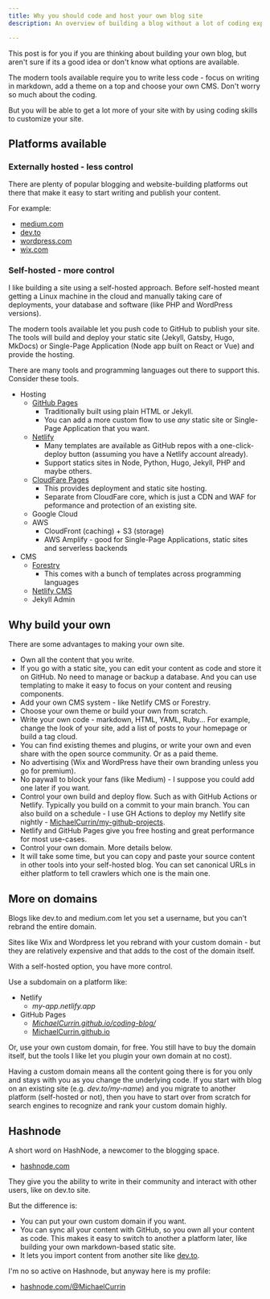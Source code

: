 ```yaml
---
title: Why you should code and host your own blog site
description: An overview of building a blog without a lot of coding experience

---
```

This post is for you if you are thinking about building your own blog, but aren't sure if its a good idea or don't know what options are available.

The modern tools available require you to write less code - focus on writing in markdown, add a theme on a top and choose your own CMS. Don't worry so much about the coding.

But you will be able to get a lot more of your site with by using coding skills to customize your site.

## Platforms available

### Externally hosted - less control

There are plenty of popular blogging and website-building platforms out there that make it easy to start writing and publish your content.

For example:

* [medium.com](https://medium.com)
* [dev.to](https://dev.to)
* [wordpress.com](https://wordpress.com)
* [wix.com](https://wix.com)

### Self-hosted - more control

I like building a site using a self-hosted approach. Before self-hosted meant getting a Linux machine in the cloud and manually taking care of deployments, your database and software (like PHP and WordPress versions).

The modern tools available let you push code to GitHub to publish your site. The tools will build and deploy your static site (Jekyll, Gatsby, Hugo, MkDocs) or Single-Page Application (Node app built on React or Vue) and provide the hosting.

There are many tools and programming languages out there to support this. Consider these tools.

* Hosting
  * [GitHub Pages](https://michaelcurrin.github.io/dev-resources/resources/web/github-pages.html)
    * Traditionally built using plain HTML or Jekyll.
    * You can add a more custom flow to use _any_ static site or Single-Page Application that you want.
  * [Netlify](https://netlify.com)
    * Many templates are available as GitHub repos with a one-click-deploy button (assuming you have a Netlify account already).
    * Support statics sites in Node, Python, Hugo, Jekyll, PHP and maybe others.
  * [CloudFare Pages](https://pages.cloudflare.com/)
    * This provides deployment and static site hosting.
    * Separate from CloudFare core, which is just a CDN and WAF for peformance and protection of an existing site.
  * Google Cloud
  * AWS
    * CloudFront (caching) + S3 (storage)
    * AWS Amplify - good for Single-Page Applications, static sites and serverless backends
* CMS
  * [Forestry](https://forestry.io/)
    * This comes with a bunch of templates across programming languages
  * [Netlify CMS](https://www.netlifycms.org/)
  * Jekyll Admin

## Why build your own

There are some advantages to making your own site.

* Own all the content that you write.
* If you go with a static site, you can edit your content as code and store it on GitHub. No need to manage or backup a database. And you can use templating to make it easy to focus on your content and reusing components.
* Add your own CMS system - like Netlify CMS or Forestry.
* Choose your own theme or build your own from scratch.
* Write your own code - markdown, HTML, YAML, Ruby... For example, change the look of your site, add a list of posts to your homepage or build a tag cloud.
* You can find existing themes and plugins, or write your own and even share with the open source community. Or as a paid theme.
* No advertising (Wix and WordPress have their own branding unless you go for premium).
* No paywall to block your fans (like Medium) - I suppose you could add one later if you want.
* Control your own build and deploy flow. Such as with GitHub Actions or Netlify. Typically you build on a commit to your main branch. You can also build on a schedule - I use GH Actions to deploy my Netlify site nightly - [MichaelCurrin/my-github-projects](https://github.com/MichaelCurrin/my-github-projects).
* Netlify and GitHub Pages give you free hosting and great performance for most use-cases.
* Control your own domain. More details below.
* It will take some time, but you can copy and paste your source content in other tools into your self-hosted blog. You can set canonical URLs in either platform to tell crawlers which one is the main one.

## More on domains

Blogs like dev.to and medium.com let you set a username, but you can't rebrand the entire domain.

Sites like Wix and Wordpress let you rebrand with your custom domain - but they are relatively expensive and that adds to the cost of the domain itself.

With a self-hosted option, you have more control.

Use a subdomain on a platform like:

* Netlify
  * _my-app.netlify.app_
* GitHub Pages
  * [_MichaelCurrin.github.io/coding-blog/_](https://MichaelCurrin.github.io/coding-blog/)
  * [MichaelCurrin.github.io](https://MichaelCurrin.github.io)

Or, use your own custom domain, for free. You still have to buy the domain itself, but the tools I like let you plugin your own domain at no cost).

Having a custom domain means all the content going there is for you only and stays with you as you change the underlying code. If you start with blog on an existing site (e.g. _dev.to/my-name_) and you migrate to another platform (self-hosted or not), then you have to start over from scratch for search engines to recognize and rank your custom domain highly.

## Hashnode

A short word on HashNode, a newcomer to the blogging space.

* [hashnode.com](https://hashnode.com/)

They give you the ability to write in their community and interact with other users, like on dev.to site.

But the difference is:

* You can put your own custom domain if you want.
* You can sync all your content with GitHub, so you own all your content as code. This makes it easy to switch to another a platform later, like building your own markdown-based static site.
* It lets you import content from another site like [dev.to](https://dev.to).

I'm no so active on Hashnode, but anyway here is my profile:

* [hashnode.com/@MichaelCurrin](https://hashnode.com/@MichaelCurrin)
